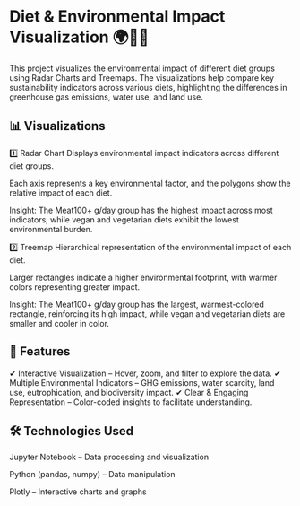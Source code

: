 # Diet & Environmental Impact Visualization 🌍🥦🍖
This project visualizes the environmental impact of different diet groups using Radar Charts and Treemaps. The visualizations help compare key sustainability indicators across various diets, highlighting the differences in greenhouse gas emissions, water use, and land use.

## 📊 Visualizations
1️⃣ Radar Chart
Displays environmental impact indicators across different diet groups.

Each axis represents a key environmental factor, and the polygons show the relative impact of each diet.

Insight: The Meat100+ g/day group has the highest impact across most indicators, while vegan and vegetarian diets exhibit the lowest environmental burden.

2️⃣ Treemap
Hierarchical representation of the environmental impact of each diet.

Larger rectangles indicate a higher environmental footprint, with warmer colors representing greater impact.

Insight: The Meat100+ g/day group has the largest, warmest-colored rectangle, reinforcing its high impact, while vegan and vegetarian diets are smaller and cooler in color.

## 🚀 Features
✔ Interactive Visualization – Hover, zoom, and filter to explore the data.
✔ Multiple Environmental Indicators – GHG emissions, water scarcity, land use, eutrophication, and biodiversity impact.
✔ Clear & Engaging Representation – Color-coded insights to facilitate understanding.

## 🛠️ Technologies Used
Jupyter Notebook – Data processing and visualization

Python (pandas, numpy) – Data manipulation

Plotly – Interactive charts and graphs
